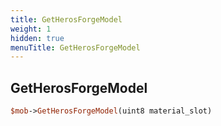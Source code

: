 ```yaml
---
title: GetHerosForgeModel
weight: 1
hidden: true
menuTitle: GetHerosForgeModel
---
```

## GetHerosForgeModel
```perl
$mob->GetHerosForgeModel(uint8 material_slot)
```